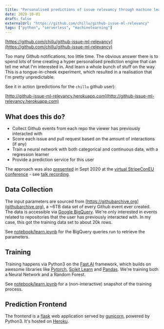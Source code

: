```yaml
---
title: "Personalised predictions of issue relevancy through machine learning"
date: 2020-10-01
draft: false
externalUrl: "https://github.com/chillu/github-issue-ml-relevancy"
tags: ["python", "serverless", "machinelearning"]
---
```


[https://github.com/chillu/github-issue-ml-relevancy](https://github.com/chillu/github-issue-ml-relevancy)

Too many Github notifications, too little time. The obvious answer there is to spend lots of time creating a hyper personalised prediction engine that can tell me what I'm interested in. And learn a whole bunch of stuff on the way. This is a tongue-in-cheek experiment, which resulted in a realisation that I'm pretty unpredictable.

See it in action (predictions for the `chillu` github user):

[http://github-issue-ml-relevancy.herokuapp.com](http://github-issue-ml-relevancy.herokuapp.com)

## What does this do?

* Collect Github events from each repo the viewer has previously interacted with
* Score each issue and pull request based on the amount of interactions (if any)
* Train a neural network with both categorical and continuous data, with a regression learner
* Provide a prediction service for this user

The approach was also [presented](https://slides.com/chillu/deck-85620f) in Sept 2020 at the [virtual StripeConEU conference](https://stripecon.eu) - see [talk recording](https://youtu.be/Ujv2kkmaTLE).

## Data Collection

The input parameters are sourced from [https://githubarchive.org](githubarchive.org),
a ~6TB data set of every Github event ever created. The data is accessible
via [Google BigQuery](https://cloud.google.com/bigquery/). We're only interested
in events related to repositories that the user has previously interacted with.
In my case, this got the training data set to about 20k rows.

See [notebook/learn.ipynb](https://github.com/chillu/github-issue-ml-relevancy/blob/master/notebook/learn.ipynb)
for the BigQuery queries run to retrieve the parameters.

## Training

Training happens via Python3 on the [Fast.AI](https://fast.ai) framework,
which builds on awesome libraries like [Pytorch](https://pytorch.org/),
[Scikit Learn](http://scikit-learn.org/) and [Pandas](http://pandas.pydata.org).
We're training both a Neural Network and a Random Forest.

See [notebook/learn.ipynb](https://github.com/chillu/github-issue-ml-relevancy/blob/master/notebook/learn.ipynb)
for a (non-interactive) snapshot of the training process.

## Prediction Frontend

The frontend is a [flask](https://flask.palletsprojects.com) web application
served by [gunicorn](https://gunicorn.org), powered by Python3. 
It's hosted on [Heroku](https://heroku.com).
